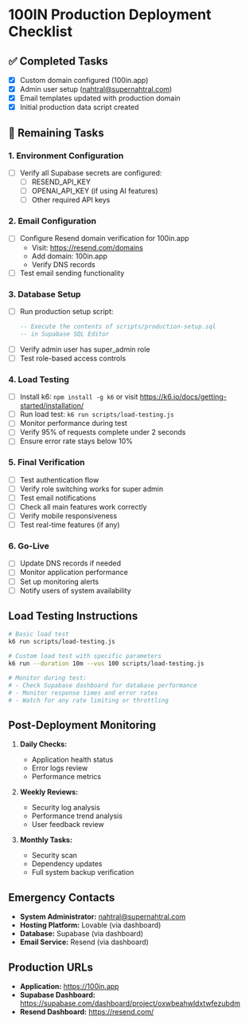 # 100IN Production Deployment Checklist

## ✅ Completed Tasks
- [x] Custom domain configured (100in.app)
- [x] Admin user setup (nahtral@supernahtral.com)
- [x] Email templates updated with production domain
- [x] Initial production data script created

## 🔲 Remaining Tasks

### 1. Environment Configuration
- [ ] Verify all Supabase secrets are configured:
  - [ ] RESEND_API_KEY
  - [ ] OPENAI_API_KEY (if using AI features)
  - [ ] Other required API keys

### 2. Email Configuration
- [ ] Configure Resend domain verification for 100in.app
  - Visit: https://resend.com/domains
  - Add domain: 100in.app
  - Verify DNS records
- [ ] Test email sending functionality

### 3. Database Setup
- [ ] Run production setup script:
  ```sql
  -- Execute the contents of scripts/production-setup.sql
  -- in Supabase SQL Editor
  ```
- [ ] Verify admin user has super_admin role
- [ ] Test role-based access controls

### 4. Load Testing
- [ ] Install k6: `npm install -g k6` or visit https://k6.io/docs/getting-started/installation/
- [ ] Run load test: `k6 run scripts/load-testing.js`
- [ ] Monitor performance during test
- [ ] Verify 95% of requests complete under 2 seconds
- [ ] Ensure error rate stays below 10%

### 5. Final Verification
- [ ] Test authentication flow
- [ ] Verify role switching works for super admin
- [ ] Test email notifications
- [ ] Check all main features work correctly
- [ ] Verify mobile responsiveness
- [ ] Test real-time features (if any)

### 6. Go-Live
- [ ] Update DNS records if needed
- [ ] Monitor application performance
- [ ] Set up monitoring alerts
- [ ] Notify users of system availability

## Load Testing Instructions

```bash
# Basic load test
k6 run scripts/load-testing.js

# Custom load test with specific parameters
k6 run --duration 10m --vus 100 scripts/load-testing.js

# Monitor during test:
# - Check Supabase dashboard for database performance
# - Monitor response times and error rates
# - Watch for any rate limiting or throttling
```

## Post-Deployment Monitoring

1. **Daily Checks:**
   - Application health status
   - Error logs review
   - Performance metrics

2. **Weekly Reviews:**
   - Security log analysis
   - Performance trend analysis
   - User feedback review

3. **Monthly Tasks:**
   - Security scan
   - Dependency updates
   - Full system backup verification

## Emergency Contacts

- **System Administrator:** nahtral@supernahtral.com
- **Hosting Platform:** Lovable (via dashboard)
- **Database:** Supabase (via dashboard)
- **Email Service:** Resend (via dashboard)

## Production URLs

- **Application:** https://100in.app
- **Supabase Dashboard:** https://supabase.com/dashboard/project/oxwbeahwldxtwfezubdm
- **Resend Dashboard:** https://resend.com/